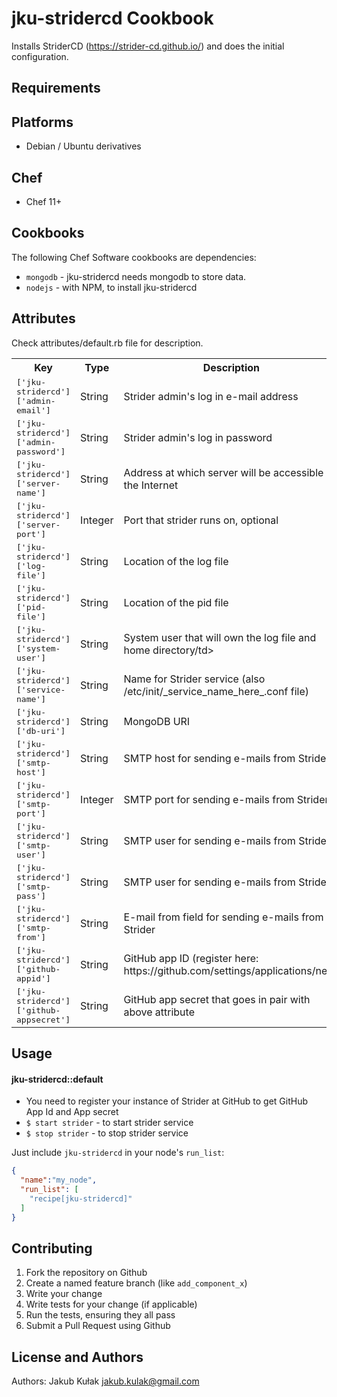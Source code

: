 jku-stridercd Cookbook
==================

Installs StriderCD (https://strider-cd.github.io/) and does the initial configuration.

Requirements
------------

## Platforms

* Debian / Ubuntu derivatives

## Chef

* Chef 11+

## Cookbooks

The following Chef Software cookbooks are dependencies:

- `mongodb` - jku-stridercd needs mongodb to store data.
- `nodejs` - with NPM, to install jku-stridercd

Attributes
----------

Check attributes/default.rb file for description.

<table>
  <tr>
    <th>Key</th>
    <th>Type</th>
    <th>Description</th>
    <th>Default</th>
  </tr>
  <tr>
    <td><tt>['jku-stridercd']['admin-email']</tt></td>
    <td>String</td>
    <td>Strider admin's log in e-mail address</td>
    <td><tt>admin@your_servers_fqdn</tt></td>
  </tr>
  <tr>
    <td><tt>['jku-stridercd']['admin-password']</tt></td>
    <td>String</td>
    <td>Strider admin's log in password</td>
    <td><tt>password</tt></td>
  </tr>
  <tr>
    <td><tt>['jku-stridercd']['server-name']</tt></td>
    <td>String</td>
    <td>Address at which server will be accessible on the Internet</td>
    <td><tt>Your server's fqdn</tt></td>
  </tr>
    <td><tt>['jku-stridercd']['server-port']</tt></td>
    <td>Integer</td>
    <td>Port that strider runs on, optional</td>
    <td><tt>8001</tt></td>
  </tr>
    <td><tt>['jku-stridercd']['log-file']</tt></td>
    <td>String</td>
    <td>Location of the log file</td>
    <td><tt>/var/log/strider.sys.log</tt></td>
  </tr>
    <td><tt>['jku-stridercd']['pid-file']</tt></td>
    <td>String</td>
    <td>Location of the pid file</td>
    <td><tt>/tmp/strider.pid</tt></td>
  </tr>
    <td><tt>['jku-stridercd']['system-user']</tt></td>
    <td>String</td>
    <td>System user that will own the log file and home directory/td>
    <td><tt>strider</tt></td>
  </tr>
    <td><tt>['jku-stridercd']['service-name']</tt></td>
    <td>String</td>
    <td>Name for Strider service (also /etc/init/_service_name_here_.conf file)</td>
    <td><tt>strider</tt></td>
  </tr>
    <td><tt>['jku-stridercd']['db-uri']</tt></td>
    <td>String</td>
    <td>MongoDB URI</td>
    <td><tt>mongodb://localhost/strider-foss</tt></td>
  </tr>
    <td><tt>['jku-stridercd']['smtp-host']</tt></td>
    <td>String</td>
    <td>SMTP host for sending e-mails from Strider</td>
    <td><tt>nil</tt></td>
  </tr>
    <td><tt>['jku-stridercd']['smtp-port']</tt></td>
    <td>Integer</td>
    <td>SMTP port for sending e-mails from Strider</td>
    <td><tt>587</tt></td>
  </tr>
    <td><tt>['jku-stridercd']['smtp-user']</tt></td>
    <td>String</td>
    <td>SMTP user for sending e-mails from Strider</td>
    <td><tt>nil</tt></td>
  </tr>
    <td><tt>['jku-stridercd']['smtp-pass']</tt></td>
    <td>String</td>
    <td>SMTP user for sending e-mails from Strider</td>
    <td><tt>nil</tt></td>
  </tr>
    <td><tt>['jku-stridercd']['smtp-from']</tt></td>
    <td>String</td>
    <td>E-mail from field for sending e-mails from Strider</td>
    <td><tt>Strider from your_servers_fqdn</tt></td>
  </tr>
    <td><tt>['jku-stridercd']['github-appid']</tt></td>
    <td>String</td>
    <td>GitHub app ID (register here: https://github.com/settings/applications/new)</td>
    <td><tt>nil</tt></td>
  </tr>
    <td><tt>['jku-stridercd']['github-appsecret']</tt></td>
    <td>String</td>
    <td>GitHub app secret that goes in pair with above attribute</td>
    <td><tt>nil</tt></td>
  </tr>
</table>

Usage
-----
#### jku-stridercd::default

* You need to register your instance of Strider at GitHub to get GitHub App Id and App secret
* `$ start strider` - to start strider service
* `$ stop strider` - to stop strider service

Just include `jku-stridercd` in your node's `run_list`:

```json
{
  "name":"my_node",
  "run_list": [
    "recipe[jku-stridercd]"
  ]
}
```

Contributing
------------

1. Fork the repository on Github
2. Create a named feature branch (like `add_component_x`)
3. Write your change
4. Write tests for your change (if applicable)
5. Run the tests, ensuring they all pass
6. Submit a Pull Request using Github

License and Authors
-------------------
Authors: Jakub Kułak <jakub.kulak@gmail.com>
